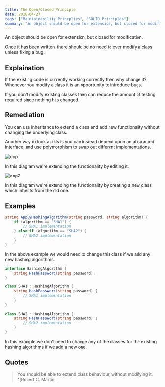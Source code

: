 ```yaml
---
title: The Open/Closed Principle
date: 2018-04-27
tags: ["Maintainability Princplies", "SOLID Principles"]
summary: "An object should be open for extension, but closed for modification."
---
```


An object should be open for extension, but closed for modification.

Once it has been written, there should be no need to ever modify a class unless
fixing a bug.

## Explaination

If the existing code is currently working correctly then why change it? Whenever
you modify a class it is an opportunity to introduce bugs.

If you don't modify existing classes then can reduce the amount of testing
required since nothing has changed.

## Remediation

You can use inheritance to extend a class and add new functionality without
changing the underlying class.

Another way to look at this is you can instead depend upon an abstracted
interface, and use polymorphism to swap out different implementations.

![ocp](/img/ocp.png)

In this diagram we're extending the functionality by editing it.

![ocp2](/img/ocp2.png)

In this diagram we're extending the functionality by creating a new class which
inherits from the old one.

## Examples

```csharp
string ApplyHashingAlgorithm(string password, string algorithm) {
    if (algorithm == "SHA1") {
        // SHA1 implementation
    } else if (algorithm == "SHA2") {
        // SHA2 implementation
    }
}
```

In the above example we would need to change this class if we add any new
hashing algorithms.

```csharp
interface HashingAlgorithm {
    string HashPassword(string password);
}

class SHA1 : HashingAlgorithm {
    string HashPassword(string password) {
        // SHA1 implementation
    }
}

class SHA2 : HashingAlgorithm {
    string HashPassword(string password) {
        // SHA2 implementation
    }
}
```

In this example we don't need to change any of the classes for the existing
hashing algorithms if we add a new one.

## Quotes

> You should be able to extend class behaviour, without modifying it.
^[Robert C. Martin]